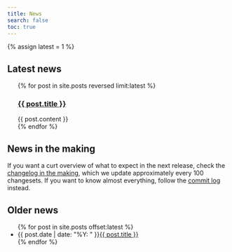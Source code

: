 ```yaml
---
title: News
search: false
toc: true
---
```


{% assign latest = 1 %}

## Latest news

<ul>
  {% for post in site.posts reversed limit:latest %}
    <h3><a href="{{ post.url }}">{{ post.title }}</a></h3>
    <div>
      {{ post.content }}
    </div>
  {% endfor %}
</ul>

## News in the making

If you want a curt overview of what to expect in the next release, check the
[changelog in the making](https://github.com/gemrb/gemrb/blob/master/NEWS),
which we update approximately every 100 changesets. If you want to know almost
everything, follow the [commit log](https://github.com/gemrb/gemrb/commits/master)
instead.

## Older news

<ul>
  {% for post in site.posts offset:latest %}
    <li>
      {{ post.date | date: "%Y: " }}<a href="{{ post.url }}">{{ post.title }}</a>
    </li>
  {% endfor %}
</ul>
